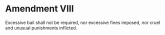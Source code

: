 # Amendment VIII

Excessive bail shall not be required, nor excessive fines imposed, nor cruel
and unusual punishments inflicted.
